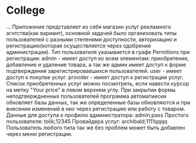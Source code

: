# College
...
Приложение представляет из себя магазин услуг рекламного агнтства(как вариант), основной задачей было организовать типы пользователей с разными степенями доступности, авторизацию и регистрацию(которая осуществляется через одобрение администрации).
Тип пользователя указывается в графе Permitions при регистрации:
admin - имеет доступ ко всем элементам: приобретение, добавление и удаление товара, а так же админ имеет доступ к форме подтверждения зарегистрировавшихся пользователей.
user - имеет доступ к покупке услуг.
provider - имеет доступ к регистрации услуг.
Список приобретенных услуг можно посмотреть, если навести курсор на метку "Your price" в левом верхнем углу.
При закрытии формы неподтверждненных пользователей программа автоматиески обновляет базы данных, так же определенные базы обновляются и при внесении изменений в них через регистрацию или работу с товаром.
Данные для доступа к профилю администратора:
admin;pass
Простого пользователя:
tolik;12345
Провайдера услуг:
archibald;1111qqqq
Пользователь любого типа так же без проблем может быть добавлен через меню регистрации.
